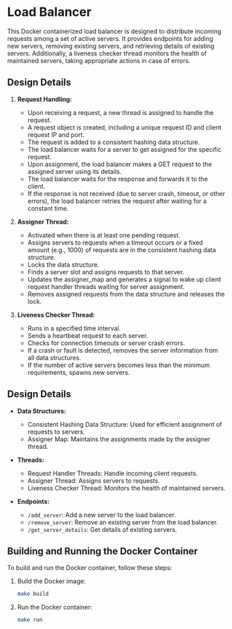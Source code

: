 # Load Balancer

This Docker containerized load balancer is designed to distribute incoming requests among a set of active servers. It provides endpoints for adding new servers, removing existing servers, and retrieving details of existing servers. Additionally, a liveness checker thread monitors the health of maintained servers, taking appropriate actions in case of errors.

## Design Details

1. **Request Handling:**
   - Upon receiving a request, a new thread is assigned to handle the request.
   - A request object is created, including a unique request ID and client request IP and port.
   - The request is added to a consistent hashing data structure.
   - The load balancer waits for a server to get assigned for the specific request.
   - Upon assignment, the load balancer makes a GET request to the assigned server using its details.
   - The load balancer waits for the response and forwards it to the client.
   - If the response is not received (due to server crash, timeout, or other errors), the load balancer retries the request after waiting for a constant time.

2. **Assigner Thread:**
   - Activated when there is at least one pending request.
   - Assigns servers to requests when a timeout occurs or a fixed amount (e.g., 1000) of requests are in the consistent hashing data structure.
   - Locks the data structure.
   - Finds a server slot and assigns requests to that server.
   - Updates the assigner_map and generates a signal to wake up client request handler threads waiting for server assignment.
   - Removes assigned requests from the data structure and releases the lock.

3. **Liveness Checker Thread:**
   - Runs in a specified time interval.
   - Sends a heartbeat request to each server.
   - Checks for connection timeouts or server crash errors.
   - If a crash or fault is detected, removes the server information from all data structures.
   - If the number of active servers becomes less than the minimum requirements, spawns new servers.

## Design Details

- **Data Structures:**
  - Consistent Hashing Data Structure: Used for efficient assignment of requests to servers.
  - Assigner Map: Maintains the assignments made by the assigner thread.

- **Threads:**
  - Request Handler Threads: Handle incoming client requests.
  - Assigner Thread: Assigns servers to requests.
  - Liveness Checker Thread: Monitors the health of maintained servers.

- **Endpoints:**
  - `/add_server`: Add a new server to the load balancer.
  - `/remove_server`: Remove an existing server from the load balancer.
  - `/get_server_details`: Get details of existing servers.

## Building and Running the Docker Container

To build and run the Docker container, follow these steps:

1. Build the Docker image:
   ```bash
   make build
   ```

2. Run the Docker container:
   ```bash
   make run
   ```
